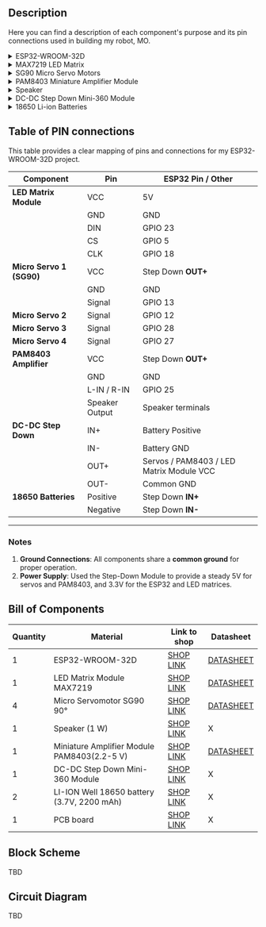 ## Description
Here you can find a description of each component's purpose and its pin connections used in building my robot, MO.

<details>
  <summary>ESP32-WROOM-32D</summary>

  The ESP32-WROOM-32D acts as the central control unit of the robot, chosen for its compact design, powerful processing capabilities, and integrated Bluetooth connectivity. Bluetooth is essential for remotely controlling the robot’s movements via a virtual remote, as well as for facilitating communication with another robot using the same ESP32 platform. The board powers peripheral components, including servos, an LED matrix, and an amplifier, with all components sharing a common ground. Specific GPIO pins are used to connect modules and peripherals for proper operation.
</details>

<details>
  <summary>MAX7219 LED Matrix</summary>

  The MAX7219 LED Matrix is used to create dynamic animations for the robot's eyes, adding personality by simulating blinking and movement. This module requires a data line (DIN) for receiving commands, connected to GPIO 23 of the ESP32. The chip select (CS) pin is connected to GPIO 5, while the clock (CLK) signal is managed by GPIO 18. Power is supplied through the 5V pin, ensuring compatibility with the ESP32’s voltage output. The second matrix is cascaded by connecting its DIN input to the first matrix's DOUT, sharing the same VCC, GND, and signal pins.
</details>

<details>
  <summary>SG90 Micro Servo Motors</summary>

  The project utilizes four SG90 micro servos to control the robot’s physical movements. Two servos are assigned to move the robot’s arms forward and backward, while the other two operate the mouth to simulate speech. Each servo’s Signal pin is connected to a dedicated ESP32 GPIO pin: GPIO 13, GPIO 12, GPIO 28, and GPIO 27, respectively. The servos are powered via a regulated 5V output from the DC-DC Step Down Module, ensuring stable voltage and avoiding current fluctuations. The ground (GND) of all servos is tied to the common GND of the circuit.
</details>

<details>
  <summary>PAM8403 Miniature Amplifier Module</summary>

  The PAM8403 amplifier module enhances the audio output for the robot’s speech system. Its L-IN/R-IN inputs are connected to GPIO 25 on the ESP32, which transmits the audio signal. Power for the amplifier is provided through the Step Down Module’s OUT+, delivering a steady 5V. The amplifier outputs sound through a connected speaker, with terminals wired to the amplifier’s speaker outputs. A shared GND ensures smooth operation and minimizes noise in the audio output.
</details>

<details>
  <summary>Speaker</summary>

  The speaker emits sound corresponding to the robot's speech, made possible through the PAM8403 amplifier module. The speaker terminals are directly connected to the amplifier’s output pins. The amplifier ensures sufficient audio gain, while the ESP32 provides the signal through GPIO 25. This combination allows the speaker to produce clear and amplified sound.
</details>

<details>
  <summary>DC-DC Step Down Mini-360 Module</summary>

  The DC-DC Step Down Mini-360 module regulates voltage from the 18650 Li-ion batteries. The battery’s positive terminal is connected to the IN+ pin, while the negative terminal connects to IN-. The module outputs a stable 5V through the OUT+ pin, supplying power to the servos and PAM8403 amplifier. The OUT- is connected to the common ground of the system, ensuring consistent and safe voltage distribution for all components.
</details>

<details>
  <summary>18650 Li-ion Batteries</summary>

  I used two 18650 Li-ion batteries (3.7V, 2200mAh) to act as the power source for the entire system. Their combined voltage is regulated by the DC-DC Step Down Module, which outputs 5V for the LED matrix, servos and amplifier. The batteries positive and negative terminals connect to the IN+ and IN- pins of the Step Down module, providing continuous and portable power for the robot.
</details>

## Table of PIN connections
This table provides a clear mapping of pins and connections for my ESP32-WROOM-32D project.

| **Component**               | **Pin**         | **ESP32 Pin / Other**       |
|-----------------------------|-----------------|-----------------------------|
| **LED Matrix Module**       | VCC             | 5V                          |
|                             | GND             | GND                         |
|                             | DIN             | GPIO 23                     |
|                             | CS              | GPIO 5                      |
|                             | CLK             | GPIO 18                     |
| **Micro Servo 1 (SG90)**    | VCC             | Step Down **OUT+**          |
|                             | GND             | GND                         |
|                             | Signal          | GPIO 13                     |
| **Micro Servo 2**           | Signal          | GPIO 12                     |
| **Micro Servo 3**           | Signal          | GPIO 28                     |
| **Micro Servo 4**           | Signal          | GPIO 27                     |
| **PAM8403 Amplifier**       | VCC             | Step Down **OUT+**          |
|                             | GND             | GND                         |
|                             | L-IN / R-IN     | GPIO 25                     |
|                             | Speaker Output  | Speaker terminals           |
| **DC-DC Step Down**         | IN+             | Battery Positive            |
|                             | IN-             | Battery GND                 |
|                             | OUT+            | Servos / PAM8403 / LED Matrix Module VCC        |
|                             | OUT-            | Common GND                  |
| **18650 Batteries**         | Positive        | Step Down **IN+**           |
|                             | Negative        | Step Down **IN-**           |

---

### Notes
1. **Ground Connections**: All components share a **common ground** for proper operation.
2. **Power Supply**: Used the Step-Down Module to provide a steady 5V for servos and PAM8403, and 3.3V for the ESP32 and LED matrices.

## Bill of Components

| Quantity | Material                                   | Link to shop  										                                                                         | Datasheet     |
|----------|--------------------------------------------|------------------------------------------------------------------------------------------------------------------------------------------------------------------------|---------------|
|    1     | ESP32-WROOM-32D                            | [SHOP LINK](https://www.sigmanortec.ro/placa-dezvoltare-esp32-cu-wifi-si-bluetooth)   										 | [DATASHEET](file:///C:/Users/anama/Downloads/esp32-wroom-32d_esp32-wroom-32u_datasheet_en.pdf) |
|    1     | LED Matrix Module MAX7219                  | [SHOP LINK](https://www.optimusdigital.ro/ro/optoelectronice-matrice-de-led-uri/118-modul-cu-matrice-de-led-uri-max7219.html?search_query=matrice+led&results=51)      | [DATASHEET](file:///C:/Users/anama/AppData/Local/Microsoft/Windows/INetCache/IE/D0JNYWEH/MAX7219-Datasheet[1].pdf) |
|    4     | Micro Servomotor SG90 90°                  | [SHOP LINK](https://www.optimusdigital.ro/ro/motoare-servomotoare/26-micro-servomotor-sg90.html?search_query=servomotor&results=116)               			 | [DATASHEET](file:///C:/Users/anama/AppData/Local/Microsoft/Windows/INetCache/IE/D0JNYWEH/Foaie%20de%20Catalog%20Servo%20Motor%20SG90[1].pdf) |
|    1     | Speaker (1 W)                              | [SHOP LINK](https://www.optimusdigital.ro/ro/audio-difuzoare/2147-difuzor-de-1-w.html?search_query=difuzor&results=95&HTTP_REFERER=https%3A%2F%2Fwww.optimusdigital.ro%2Fro%2Fcautare%3Fcontroller%3Dsearch%26orderby%3Dposition%26orderway%3Ddesc%26search_query%3Ddifuzor%26submit_search%3D)               															 |       X       |
|    1     | Miniature Amplifier Module PAM8403(2.2-5 V)| [SHOP LINK](https://www.sigmanortec.ro/modul-amplificator-miniatura-pam8403-22-5v?gad_source=1)               							 | [DATASHEET](https://www.mouser.com/datasheet/2/115/PAM8403-247318.pdf) |
|    1     | DC-DC Step Down Mini-360 Module            | [SHOP LINK](https://www.optimusdigital.ro/ro/surse-coboratoare-reglabile/152-modul-dc-dc-step-down-mini-360.html?search_query=modul+dc-dc+step+down+mini+360&results=1)|       X       |
|    2     | LI-ION Well 18650 battery (3.7V, 2200 mAh) | [SHOP LINK](https://www.dedeman.ro/ro/acumulator-li-ion-well-18650-3-7v-2200-mah/p/1050265)  										 |       X       |
|    1     | PCB board                                  | [SHOP LINK](https://www.sigmanortec.ro/Placa-PCB-prototipare-fata-dubla-7x9cm-p125747328)               								 |       X       |

## Block Scheme
TBD
## Circuit Diagram
TBD
